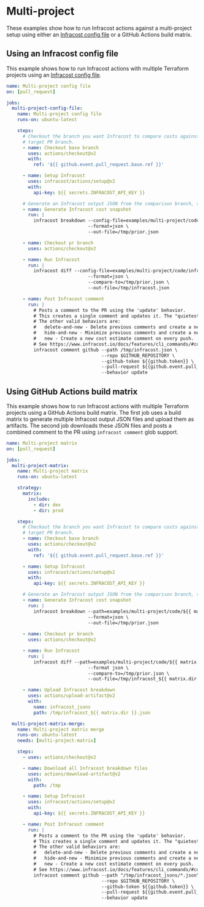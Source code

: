 # Multi-project

These examples show how to run Infracost actions against a multi-project setup using either an [Infracost config file](https://www.infracost.io/docs/multi_project/config_file) or a GitHub Actions build matrix.

## Using an Infracost config file

This example shows how to run Infracost actions with multiple Terraform projects using an [Infracost config file](https://www.infracost.io/docs/multi_project/config_file).

[//]: <> (BEGIN EXAMPLE)
```yml
name: Multi-project config file
on: [pull_request]

jobs:
  multi-project-config-file:
    name: Multi-project config file
    runs-on: ubuntu-latest

    steps:
      # Checkout the branch you want Infracost to compare costs against.This example is using the 
      # target PR branch.
      - name: Checkout base branch
        uses: actions/checkout@v2
        with:
          ref: '${{ github.event.pull_request.base.ref }}'

      - name: Setup Infracost
        uses: infracost/actions/setup@v2
        with:
          api-key: ${{ secrets.INFRACOST_API_KEY }}

      # Generate an Infracost output JSON from the comparison branch, so that Infracost can compare the cost difference.
      - name: Generate Infracost cost snapshot
        run: |
          infracost breakdown --config-file=examples/multi-project/code/infracost.yml \
                              --format=json \
                              --out-file=/tmp/prior.json

      - name: Checkout pr branch
        uses: actions/checkout@v2

      - name: Run Infracost
        run: |
          infracost diff --config-file=examples/multi-project/code/infracost.yml \
                              --format=json \
                              --compare-to=/tmp/prior.json \
                              --out-file=/tmp/infracost.json

      - name: Post Infracost comment
        run: |
          # Posts a comment to the PR using the 'update' behavior.
          # This creates a single comment and updates it. The "quietest" option.
          # The other valid behaviors are:
          #   delete-and-new - Delete previous comments and create a new one.
          #   hide-and-new - Minimize previous comments and create a new one.
          #   new - Create a new cost estimate comment on every push.
          # See https://www.infracost.io/docs/features/cli_commands/#comment-on-pull-requests for other options.
          infracost comment github --path /tmp/infracost.json \
                                   --repo $GITHUB_REPOSITORY \
                                   --github-token ${{github.token}} \
                                   --pull-request ${{github.event.pull_request.number}} \
                                   --behavior update
```
[//]: <> (END EXAMPLE)

## Using GitHub Actions build matrix

This example shows how to run Infracost actions with multiple Terraform projects using a GitHub Actions build matrix. The first job uses a build matrix to generate multiple Infracost output JSON files and upload them as artifacts. The second job downloads these JSON files and posts a combined comment to the PR using `infracost comment` glob support.

[//]: <> (BEGIN EXAMPLE)
```yml
name: Multi-project matrix
on: [pull_request]

jobs:
  multi-project-matrix:
    name: Multi-project matrix
    runs-on: ubuntu-latest

    strategy:
      matrix:
        include:
          - dir: dev
          - dir: prod

    steps:
      # Checkout the branch you want Infracost to compare costs against. This example is using the 
      # target PR branch.
      - name: Checkout base branch
        uses: actions/checkout@v2
        with:
          ref: '${{ github.event.pull_request.base.ref }}'

      - name: Setup Infracost
        uses: infracost/actions/setup@v2
        with:
          api-key: ${{ secrets.INFRACOST_API_KEY }}

      # Generate an Infracost output JSON from the comparison branch, so that Infracost can compare the cost difference.
      - name: Generate Infracost cost snapshot
        run: |
          infracost breakdown --path=examples/multi-project/code/${{ matrix.dir }} \
                              --format=json \
                              --out-file=/tmp/prior.json
          
      - name: Checkout pr branch
        uses: actions/checkout@v2

      - name: Run Infracost
        run: |
          infracost diff --path=examples/multi-project/code/${{ matrix.dir }} \
                              --format json \
                              --compare-to=/tmp/prior.json \
                              --out-file=/tmp/infracost_${{ matrix.dir }}.json

      - name: Upload Infracost breakdown
        uses: actions/upload-artifact@v2
        with:
          name: infracost_jsons
          path: /tmp/infracost_${{ matrix.dir }}.json

  multi-project-matrix-merge:
    name: Multi-project matrix merge
    runs-on: ubuntu-latest
    needs: [multi-project-matrix]

    steps:
      - uses: actions/checkout@v2

      - name: Download all Infracost breakdown files
        uses: actions/download-artifact@v2
        with:
          path: /tmp

      - name: Setup Infracost
        uses: infracost/actions/setup@v2
        with:
          api-key: ${{ secrets.INFRACOST_API_KEY }}

      - name: Post Infracost comment
        run: |
          # Posts a comment to the PR using the 'update' behavior.
          # This creates a single comment and updates it. The "quietest" option.
          # The other valid behaviors are:
          #   delete-and-new - Delete previous comments and create a new one.
          #   hide-and-new - Minimize previous comments and create a new one.
          #   new - Create a new cost estimate comment on every push.
          # See https://www.infracost.io/docs/features/cli_commands/#comment-on-pull-requests for other options.
          infracost comment github --path "/tmp/infracost_jsons/*.json" \
                                   --repo $GITHUB_REPOSITORY \
                                   --github-token ${{github.token}} \
                                   --pull-request ${{github.event.pull_request.number}} \
                                   --behavior update
```
[//]: <> (END EXAMPLE)
